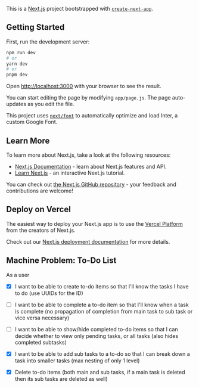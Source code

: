 This is a [Next.js](https://nextjs.org/) project bootstrapped with [`create-next-app`](https://github.com/vercel/next.js/tree/canary/packages/create-next-app).

## Getting Started

First, run the development server:

```bash
npm run dev
# or
yarn dev
# or
pnpm dev
```

Open [http://localhost:3000](http://localhost:3000) with your browser to see the result.

You can start editing the page by modifying `app/page.js`. The page auto-updates as you edit the file.

This project uses [`next/font`](https://nextjs.org/docs/basic-features/font-optimization) to automatically optimize and load Inter, a custom Google Font.

## Learn More

To learn more about Next.js, take a look at the following resources:

- [Next.js Documentation](https://nextjs.org/docs) - learn about Next.js features and API.
- [Learn Next.js](https://nextjs.org/learn) - an interactive Next.js tutorial.

You can check out [the Next.js GitHub repository](https://github.com/vercel/next.js/) - your feedback and contributions are welcome!

## Deploy on Vercel

The easiest way to deploy your Next.js app is to use the [Vercel Platform](https://vercel.com/new?utm_medium=default-template&filter=next.js&utm_source=create-next-app&utm_campaign=create-next-app-readme) from the creators of Next.js.

Check out our [Next.js deployment documentation](https://nextjs.org/docs/deployment) for more details.

## Machine Problem: To-Do List

As a user

- [x] I want to be able to create to-do items so that I'll know the tasks I have to do (use UUIDs for the ID)
- [ ] I want to be able to complete a to-do item so that I'll know when a task is complete (no propagation of completion from main task to sub task or vice versa necessary)
- [ ] I want to be able to show/hide completed to-do items so that I can decide whether to view only pending tasks, or all tasks (also hides completed subtasks)
- [x] I want to be able to add sub tasks to a to-do so that I can break down a task into smaller tasks (max nesting of only 1 level)

- [x] Delete to-do items (both main and sub tasks, if a main task is deleted then its sub tasks are deleted as well)
